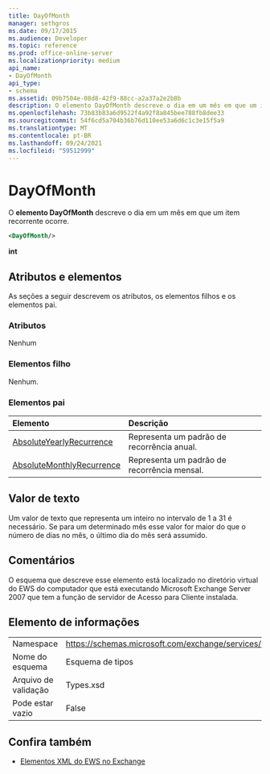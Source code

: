 ```yaml
---
title: DayOfMonth
manager: sethgros
ms.date: 09/17/2015
ms.audience: Developer
ms.topic: reference
ms.prod: office-online-server
ms.localizationpriority: medium
api_name:
- DayOfMonth
api_type:
- schema
ms.assetid: 09b7504e-08d8-42f9-88cc-a2a37a2e2b8b
description: O elemento DayOfMonth descreve o dia em um mês em que um item recorrente ocorre.
ms.openlocfilehash: 73b83b83a6d9522f4a92f8a845bee788fb8dee33
ms.sourcegitcommit: 54f6cd5a704b36b76d110ee53a6d6c1c3e15f5a9
ms.translationtype: MT
ms.contentlocale: pt-BR
ms.lasthandoff: 09/24/2021
ms.locfileid: "59512999"
---
```

# <a name="dayofmonth"></a>DayOfMonth

O **elemento DayOfMonth** descreve o dia em um mês em que um item recorrente ocorre. 
  
```xml
<DayOfMonth/>
```

**int**

## <a name="attributes-and-elements"></a>Atributos e elementos

As seções a seguir descrevem os atributos, os elementos filhos e os elementos pai.
  
### <a name="attributes"></a>Atributos

Nenhum
  
### <a name="child-elements"></a>Elementos filho

Nenhum.
  
### <a name="parent-elements"></a>Elementos pai

|**Elemento**|**Descrição**|
|:-----|:-----|
|[AbsoluteYearlyRecurrence](absoluteyearlyrecurrence.md) <br/> |Representa um padrão de recorrência anual.  <br/> |
|[AbsoluteMonthlyRecurrence](absolutemonthlyrecurrence.md) <br/> |Representa um padrão de recorrência mensal.  <br/> |
   
## <a name="text-value"></a>Valor de texto

Um valor de texto que representa um inteiro no intervalo de 1 a 31 é necessário. Se para um determinado mês esse valor for maior do que o número de dias no mês, o último dia do mês será assumido.
  
## <a name="remarks"></a>Comentários

O esquema que descreve esse elemento está localizado no diretório virtual do EWS do computador que está executando Microsoft Exchange Server 2007 que tem a função de servidor de Acesso para Cliente instalada.
  
## <a name="element-information"></a>Elemento de informações

|||
|:-----|:-----|
|Namespace  <br/> |https://schemas.microsoft.com/exchange/services/2006/types  <br/> |
|Nome do esquema  <br/> |Esquema de tipos  <br/> |
|Arquivo de validação  <br/> |Types.xsd  <br/> |
|Pode estar vazio  <br/> |False  <br/> |
   
## <a name="see-also"></a>Confira também

- [Elementos XML do EWS no Exchange](ews-xml-elements-in-exchange.md)

